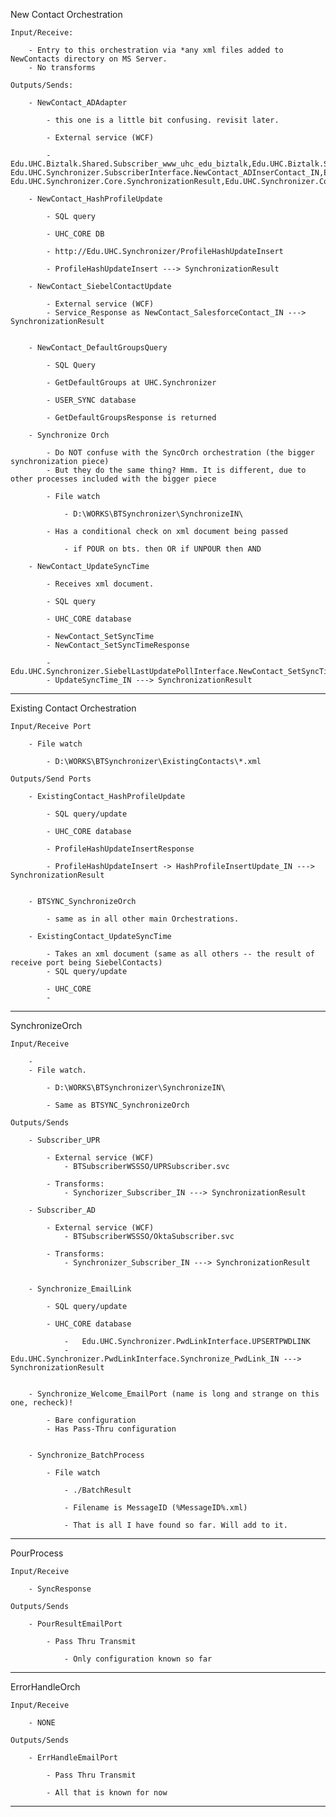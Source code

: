 New Contact Orchestration

	Input/Receive:
	
		- Entry to this orchestration via *any xml files added to NewContacts directory on MS Server.
		- No transforms
	
	Outputs/Sends:
	
		- NewContact_ADAdapter
		
			- this one is a little bit confusing. revisit later.
		
			- External service (WCF)
		
			- Edu.UHC.Biztalk.Shared.Subscriber_www_uhc_edu_biztalk,Edu.UHC.Biztalk.Shared.SubscriberInterface, Edu.UHC.Synchronizer.SubscriberInterface.NewContact_ADInserContact_IN,Edu.UHC.Synchronizer.SubscriberInterface Edu.UHC.Synchronizer.Core.SynchronizationResult,Edu.UHC.Synchronizer.Core
			
		- NewContact_HashProfileUpdate
		
			- SQL query
			
			- UHC_CORE DB
		
			- http://Edu.UHC.Synchronizer/ProfileHashUpdateInsert
			
			- ProfileHashUpdateInsert ---> SynchronizationResult
			
		- NewContact_SiebelContactUpdate
		
			- External service (WCF)
			- Service_Response as NewContact_SalesforceContact_IN ---> SynchronizationResult
			
			
		- NewContact_DefaultGroupsQuery
		
			- SQL Query
			
			- GetDefaultGroups at UHC.Synchronizer
			
			- USER_SYNC database
			
			- GetDefaultGroupsResponse is returned
			
		- Synchronize Orch
		
			- Do NOT confuse with the SyncOrch orchestration (the bigger synchronization piece)
			- But they do the same thing? Hmm. It is different, due to other processes included with the bigger piece
		
			- File watch 
				
				- D:\WORKS\BTSynchronizer\SynchronizeIN\
			
			- Has a conditional check on xml document being passed
			
				- if POUR on bts. then OR if UNPOUR then AND				
			
		- NewContact_UpdateSyncTime
		
			- Receives xml document.
			
			- SQL query
			
			- UHC_CORE database
			
			- NewContact_SetSyncTime
			- NewContact_SetSyncTimeResponse

			- Edu.UHC.Synchronizer.SiebelLastUpdatePollInterface.NewContact_SetSyncTime			
			- UpdateSyncTime_IN ---> SynchronizationResult
				
				
------------------------------------------		

Existing Contact Orchestration
	
	Input/Receive Port
	
		- File watch
	
			- D:\WORKS\BTSynchronizer\ExistingContacts\*.xml
		
	Outputs/Send Ports
	
		- ExistingContact_HashProfileUpdate
		
			- SQL query/update
			
			- UHC_CORE database
			
			- ProfileHashUpdateInsertResponse
			
			- ProfileHashUpdateInsert -> HashProfileInsertUpdate_IN ---> SynchronizationResult
			
		
		- BTSYNC_SynchronizeOrch
		
			- same as in all other main Orchestrations.
			
		- ExistingContact_UpdateSyncTime
		
			- Takes an xml document (same as all others -- the result of receive port being SiebelContacts)
			- SQL query/update
			
			- UHC_CORE
			- 
			
			
		
---------------------------------------------

SynchronizeOrch

	Input/Receive
		
		- 
		- File watch.
		
			- D:\WORKS\BTSynchronizer\SynchronizeIN\
			
			- Same as BTSYNC_SynchronizeOrch

	Outputs/Sends
	
		- Subscriber_UPR
		
			- External service (WCF)
				- BTSubscriberWSSSO/UPRSubscriber.svc
			
			- Transforms: 
				- Synchorizer_Subscriber_IN ---> SynchronizationResult
		
		- Subscriber_AD
		
			- External service (WCF)
				- BTSubscriberWSSSO/OktaSubscriber.svc
			
			- Transforms:
				- Synchronizer_Subscriber_IN ---> SynchronizationResult
				
		
		- Synchronize_EmailLink
		
			- SQL query/update
			
			- UHC_CORE database
			
				- 	Edu.UHC.Synchronizer.PwdLinkInterface.UPSERTPWDLINK
				- Edu.UHC.Synchronizer.PwdLinkInterface.Synchronize_PwdLink_IN ---> SynchronizationResult
		
		
		- Synchronize_Welcome_EmailPort (name is long and strange on this one, recheck)!
		
			- Bare configuration
			- Has Pass-Thru configuration
		
		
		- Synchronize_BatchProcess
		
			- File watch
			
				- ./BatchResult
				
				- Filename is MessageID (%MessageID%.xml)
				
				- That is all I have found so far. Will add to it.


--------------------------------------------------

PourProcess

	Input/Receive
	
		- SyncResponse
		
	Outputs/Sends
	
		- PourResultEmailPort
		
			- Pass Thru Transmit
			
				- Only configuration known so far
				

---------------------------------------------------

ErrorHandleOrch

	Input/Receive
	
		- NONE
		
	Outputs/Sends
	
		- ErrHandleEmailPort
		
			- Pass Thru Transmit
			
			- All that is known for now
			
-------------------------------------------------------
